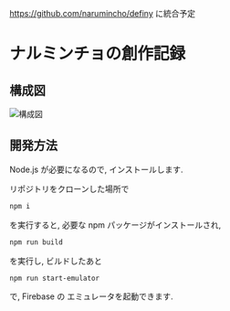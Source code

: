 https://github.com/narumincho/definy に統合予定

# ナルミンチョの創作記録

## 構成図

![構成図](diagram.svg)

## 開発方法

Node.js が必要になるので, インストールします.

リポジトリをクローンした場所で

```ps1
npm i
```

を実行すると, 必要な npm パッケージがインストールされ,

```ps1
npm run build
```

を実行し, ビルドしたあと

```ps1
npm run start-emulator
```

で, Firebase の エミュレータを起動できます.
